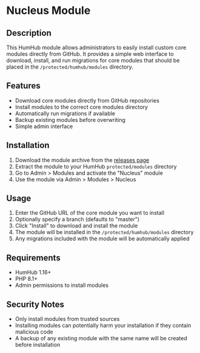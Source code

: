 # Nucleus Module

## Description

This HumHub module allows administrators to easily install custom core modules directly from GitHub. It provides a simple web interface to download, install, and run migrations for core modules that should be placed in the `/protected/humhub/modules` directory.

## Features

- Download core modules directly from GitHub repositories
- Install modules to the correct core modules directory
- Automatically run migrations if available
- Backup existing modules before overwriting
- Simple admin interface

## Installation

1. Download the module archive from the [releases page](https://github.com/GreenMeteor/humhub-nucleus/releases)
2. Extract the module to your HumHub `protected/modules` directory
3. Go to Admin > Modules and activate the "Nucleus" module
4. Use the module via Admin > Modules > Nucleus

## Usage

1. Enter the GitHub URL of the core module you want to install
2. Optionally specify a branch (defaults to "master")
3. Click "Install" to download and install the module
4. The module will be installed in the `/protected/humhub/modules` directory
5. Any migrations included with the module will be automatically applied

## Requirements

- HumHub 1.16+
- PHP 8.1+
- Admin permissions to install modules

## Security Notes

- Only install modules from trusted sources
- Installing modules can potentially harm your installation if they contain malicious code
- A backup of any existing module with the same name will be created before installation

